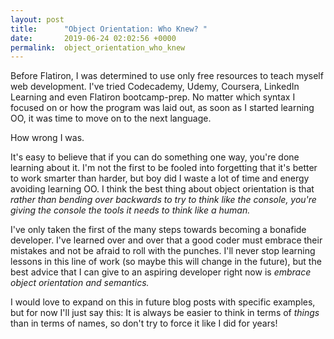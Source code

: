 ```yaml
---
layout: post
title:      "Object Orientation: Who Knew? "
date:       2019-06-24 02:02:56 +0000
permalink:  object_orientation_who_knew
---
```



Before Flatiron, I was determined to use only free resources to teach myself web development. I've tried Codecademy, Udemy, Coursera, LinkedIn Learning and even Flatiron bootcamp-prep. No matter which syntax I focused on or how the program was laid out, as soon as I started learning OO, it was time to move on to the next language. 

How wrong I was. 

It's easy to believe that if you can do something one way, you're done learning about it. I'm not the first to be fooled into forgetting that it's better to work smarter than harder, but boy did I waste a lot of time and energy avoiding learning OO. I think the best thing about object orientation is that *rather than bending over backwards to try to think like the console, you're giving the console the tools it needs to think like a human.* 

I've only taken the first of the many steps towards becoming a bonafide developer. I've learned over and over that a good coder must embrace their mistakes and not be afraid to roll with the punches. I'll never stop learning lessons in this line of work (so maybe this will change in the future), but the best advice that I can give to an aspiring developer right now is *embrace object orientation and semantics.* 

I would love to expand on this in future blog posts with specific examples, but for now I'll just say this: It is always be easier to think in terms of *things* than in terms of names, so don't try to force it like I did for years! 

